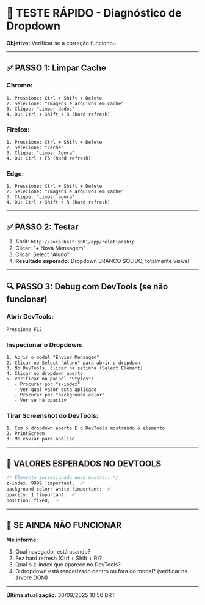# 🧪 TESTE RÁPIDO - Diagnóstico de Dropdown

**Objetivo:** Verificar se a correção funcionou

---

## ✅ PASSO 1: Limpar Cache

### **Chrome:**
```
1. Pressione: Ctrl + Shift + Delete
2. Selecione: "Imagens e arquivos em cache"
3. Clique: "Limpar dados"
4. OU: Ctrl + Shift + R (hard refresh)
```

### **Firefox:**
```
1. Pressione: Ctrl + Shift + Delete
2. Selecione: "Cache"
3. Clique: "Limpar Agora"
4. OU: Ctrl + F5 (hard refresh)
```

### **Edge:**
```
1. Pressione: Ctrl + Shift + Delete
2. Selecione: "Imagens e arquivos em cache"
3. Clique: "Limpar agora"
4. OU: Ctrl + Shift + R (hard refresh)
```

---

## ✅ PASSO 2: Testar

1. Abrir: `http://localhost:3001/app/relationship`
2. Clicar: "+ Nova Mensagem"
3. Clicar: Select "Aluno"
4. **Resultado esperado:** Dropdown BRANCO SÓLIDO, totalmente visível

---

## 🔍 PASSO 3: Debug com DevTools (se não funcionar)

### **Abrir DevTools:**
```
Pressione F12
```

### **Inspecionar o Dropdown:**
```
1. Abrir o modal "Enviar Mensagem"
2. Clicar no Select "Aluno" para abrir o dropdown
3. No DevTools, clicar na setinha (Select Element)
4. Clicar no dropdown aberto
5. Verificar no painel "Styles":
   - Procurar por "z-index"
   - Ver qual valor está aplicado
   - Procurar por "background-color"
   - Ver se há opacity
```

### **Tirar Screenshot do DevTools:**
```
1. Com o dropdown aberto E o DevTools mostrando o elemento
2. PrintScreen
3. Me enviar para análise
```

---

## 🎯 VALORES ESPERADOS NO DEVTOOLS

```css
/* Elemento inspecionado deve mostrar: */
z-index: 9999 !important;  ✅
background-color: white !important;  ✅
opacity: 1 !important;  ✅
position: fixed;  ✅
```

---

## 🔧 SE AINDA NÃO FUNCIONAR

**Me informe:**
1. Qual navegador está usando?
2. Fez hard refresh (Ctrl + Shift + R)?
3. Qual o z-index que aparece no DevTools?
4. O dropdown está renderizado dentro ou fora do modal? (verificar na árvore DOM)

---

**Última atualização:** 30/09/2025 10:50 BRT
